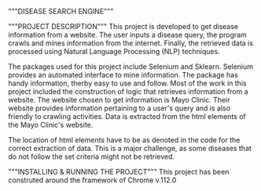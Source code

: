 """DISEASE SEARCH ENGINE"""

"""PROJECT DESCRIPTION"""
This project is developed to get disease information from a website. The user inputs a disease query, the program crawls and mines information from the internet. Finally, the retrieved data is processed using Natural Language Processing (NLP) techniques. 

The packages used for this project include Selenium and Sklearn. Selenium provides an automated interface to mine information. The package has handy information, therby easy to use and follow. Most of the work in this project included the construction of logic that retrieves information from a website. The website chosen to get information is Mayo Clinic. Their website provides information pertaining to a user's query and is also friendly to crawling activities. Data is extracted from the html elements of the Mayo Clinic's website.

The location of html elements have to be as denoted in the code for the correct extraction of data. This is a major challenge, as some diseases that do not follow the set criteria might not be retrieved.

"""INSTALLING & RUNNING THE PROJECT"""
This project has been construted around the framework of Chrome v.112.0
